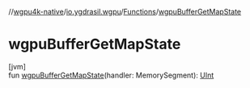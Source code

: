 //[wgpu4k-native](../../../index.md)/[io.ygdrasil.wgpu](../index.md)/[Functions](index.md)/[wgpuBufferGetMapState](wgpu-buffer-get-map-state.md)

# wgpuBufferGetMapState

[jvm]\
fun [wgpuBufferGetMapState](wgpu-buffer-get-map-state.md)(handler: MemorySegment): [UInt](https://kotlinlang.org/api/core/kotlin-stdlib/kotlin/-u-int/index.html)